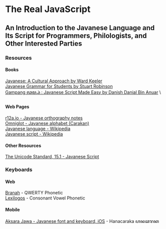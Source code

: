 # The Real JavaScript

## An Introduction to the Javanese Language and Its Script for Programmers, Philologists, and Other Interested Parties

### Resources

#### Books

[Javanese: A Cultural Approach by Ward Keeler](https://www.amazon.com/Javanese-Cultural-Approach-Ohio-Southeast/dp/0896801217)  
[Javanese Grammar for Students by Stuart Robinson](https://www.amazon.com/Javanese-Grammar-Students-2nd-Southeast/dp/1876924128)  
[Gampang ꦓꦩ꧀ꦥꦁ : Javanese Script Made Easy by Danish Danial Bin Anuar](https://www.amazon.com/Gampang-Javanese-Script-Made-Easy-ebook/dp/B07NJKQTS4) \

#### Web Pages

[r12a.io - Javanese orthography notes](https://r12a.github.io/scripts/java/jv.html)  
[Omniglot - Javanese alphabet (Carakan)](https://www.omniglot.com/writing/javanese.htm)  
[Javanese language - Wikipedia](https://en.wikipedia.org/wiki/Javanese_language)  
[Javanese script - Wikipedia](https://en.wikipedia.org/wiki/Javanese_script)

#### Other Resources

[The Unicode Standard, 15.1 - Javanese Script](rsrc/Unicode%20Javanese%20Script.pdf)

### Keyboards

#### Web

[Branah](https://www.branah.com/javanese) - QWERTY Phonetic  
[Lexilogos](https://www.lexilogos.com/keyboard/jawa.htm) - Consonant Vowel Phonetic

#### Mobile

[Aksara Jawa - Javanese font and keyboard, iOS](https://apps.apple.com/us/app/aksara-jawa/id921451340) - Hanacaraka ꦲꦤꦕꦫꦏ
